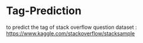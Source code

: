 # Tag-Prediction
to predict the tag of stack overflow question
dataset : https://www.kaggle.com/stackoverflow/stacksample

